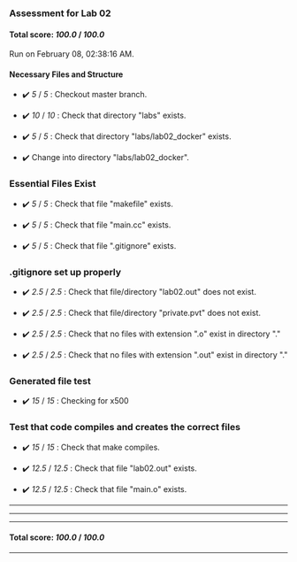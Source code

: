 ### Assessment for Lab 02

#### Total score: _100.0_ / _100.0_

Run on February 08, 02:38:16 AM.


#### Necessary Files and Structure

+ :heavy_check_mark:  _5_ / _5_ :  Checkout master branch.



+ :heavy_check_mark:  _10_ / _10_ :  Check that directory "labs" exists.

+ :heavy_check_mark:  _5_ / _5_ :  Check that directory "labs/lab02_docker" exists.

+ :heavy_check_mark:  Change into directory "labs/lab02_docker".


### Essential Files Exist

+ :heavy_check_mark:  _5_ / _5_ :  Check that file "makefile" exists.

+ :heavy_check_mark:  _5_ / _5_ :  Check that file "main.cc" exists.

+ :heavy_check_mark:  _5_ / _5_ :  Check that file ".gitignore" exists.


### .gitignore set up properly

+ :heavy_check_mark:  _2.5_ / _2.5_ :  Check that file/directory "lab02.out" does not exist.

+ :heavy_check_mark:  _2.5_ / _2.5_ :  Check that file/directory "private.pvt" does not exist.

+ :heavy_check_mark:  _2.5_ / _2.5_ :  Check that no files with extension ".o" exist in directory "."

+ :heavy_check_mark:  _2.5_ / _2.5_ :  Check that no files with extension ".out" exist in directory "."


### Generated file test

+ :heavy_check_mark:  _15_ / _15_ :  Checking for x500


### Test that code compiles and creates the correct files

+ :heavy_check_mark:  _15_ / _15_ :  Check that make  compiles.



+ :heavy_check_mark:  _12.5_ / _12.5_ :  Check that file "lab02.out" exists.

+ :heavy_check_mark:  _12.5_ / _12.5_ :  Check that file "main.o" exists.

---

---

---

#### Total score: _100.0_ / _100.0_

---

